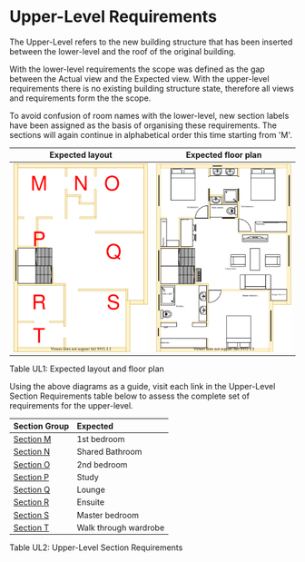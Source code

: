 # Upper-Level Requirements

The Upper-Level refers to the new building structure that has been inserted between the lower-level and the roof of the original building.

With the lower-level requirements the scope was defined as the gap between the Actual view and the Expected view. With the upper-level requirements there is no existing building structure state, therefore all views and requirements form the the scope.

To avoid confusion of room names with the lower-level, new section labels have been assigned as the basis of organising these requirements. The sections will again continue in alphabetical order this time starting from 'M'.

|Expected layout|Expected floor plan|
|:---:|:---:|
|![TO-BE upper-level diagram](Upper-Level-TO-BE-sections.svg)|![TO-BE upper-level diagram](Upper-Level-TO-BE-floor-plan.svg)|

Table UL1: Expected layout and floor plan

Using the above diagrams as a guide, visit each link in the Upper-Level Section Requirements table below to assess the complete set of requirements for the upper-level.

|Section Group|Expected|
|:---|:---|
|[Section M](./section-M-requirements.md)|1st bedroom|
|[Section N](./section-N-requirements.md)|Shared Bathroom|
|[Section O](./section-O-requirements.md)|2nd bedroom|
|[Section P](./section-P-requirements.md)|Study|
|[Section Q](./section-Q-requirements.md)|Lounge|
|[Section R](./section-R-requirements.md)|Ensuite|
|[Section S](./section-S-requirements.md)| Master bedroom|
|[Section T](./section-T-requirements.md)|Walk through wardrobe|

Table UL2: Upper-Level Section Requirements
